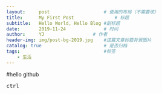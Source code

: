 ```yaml
---
layout:     post   				    # 使用的布局（不需要改）
title:      My First Post 				# 标题 
subtitle:   Hello World, Hello Blog #副标题
date:       2019-11-24 				# 时间
author:     YJ 					# 作者
header-img: img/post-bg-2019.jpg 	#这篇文章标题背景图片
catalog: true 						# 是否归档
tags:								#标签
    - 生活
---
```

#hello github

<kbd>ctrl</kbd>
